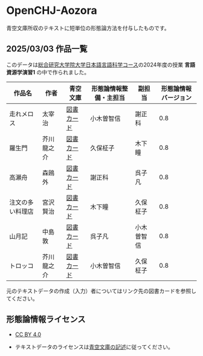 # OpenCHJ-Aozora
青空文庫所収のテキストに短単位の形態論方法を付与したものです。

## 2025/03/03 作品一覧
このデータは[総合研究大学院大学日本語言語科学コース](https://www.soken.ac.jp/prog/jls/)の2024年度の授業 **言語資源学演習1** の中で作られました。

| 作品名 | 作者 | 青空文庫 | 形態論情報整備・主担当 | 副担当 | 形態論情報バージョン |
|--------|------|--------------------|------------------|------|------------------|
| 走れメロス | 太宰治 | [図書カード](https://www.aozora.gr.jp/cards/000035/card1567.html) | 小木曽智信 | 謝正科 | 0.8 |
| 羅生門 | 芥川龍之介 | [図書カード](https://www.aozora.gr.jp/cards/000879/card127.html) | 久保柾子 | 木下瞳 | 0.8 |
| 高瀬舟 | 森鴎外 | [図書カード](https://www.aozora.gr.jp/cards/000129/card691.html) | 謝正科 | 呉子凡 | 0.8 |
| 注文の多い料理店 | 宮沢賢治 | [図書カード](https://www.aozora.gr.jp/cards/000081/card43754.html) | 木下瞳 | 久保柾子 | 0.8 |
| 山月記 | 中島敦 | [図書カード](https://www.aozora.gr.jp/cards/000119/card624.html) | 呉子凡 | 小木曽智信 | 0.8 |
| トロッコ | 芥川龍之介 | [図書カード](https://www.aozora.gr.jp/cards/000879/card43016.html) | 小木曽智信 | 久保柾子 | 0.8 |

元のテキストデータの作成（入力）者についてはリンク先の図書カードを参照してください。

## 形態論情報ライセンス
- [CC BY 4.0](https://creativecommons.org/licenses/by/4.0/)

- テキストデータのライセンスは[青空文庫の記述](https://www.aozora.gr.jp/guide/kijyunn.html)に従ってください。
